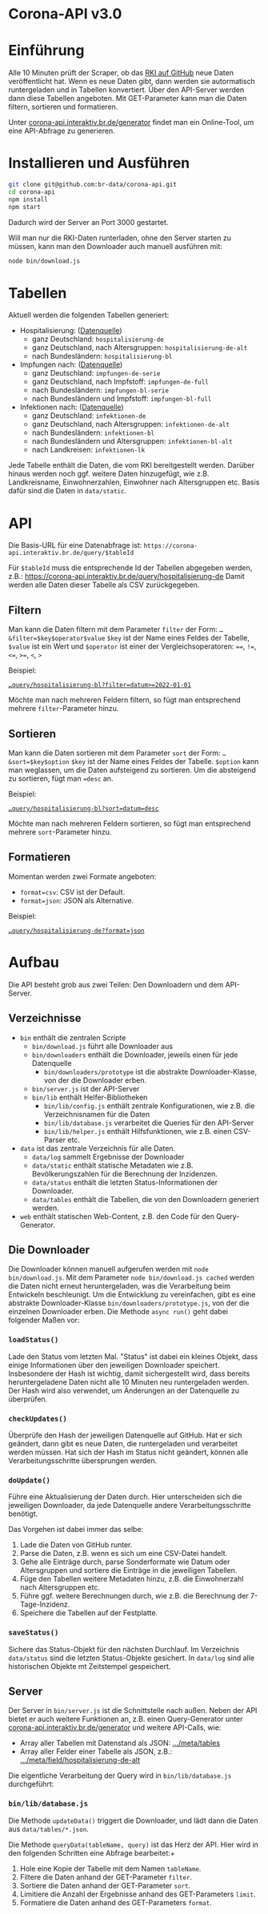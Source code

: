 # Corona-API v3.0

# Einführung

Alle 10 Minuten prüft der Scraper, ob das [RKI auf GitHub](https://github.com/robert-koch-institut) neue Daten veröffentlicht hat.
Wenn es neue Daten gibt, dann werden sie autormatisch runtergeladen und in Tabellen konvertiert.
Über den API-Server werden dann diese Tabellen angeboten. Mit GET-Parameter kann man die Daten filtern, sortieren und formatieren.

Unter [corona-api.interaktiv.br.de/generator](https://corona-api.interaktiv.br.de/generator) findet man ein Online-Tool, um eine API-Abfrage zu generieren.

# Installieren und Ausführen

```bash
git clone git@github.com:br-data/corona-api.git
cd corona-api
npm install
npm start
```

Dadurch wird der Server an Port 3000 gestartet.

Will man nur die RKI-Daten runterladen, ohne den Server starten zu müssen, kann man den Downloader auch manuell ausführen mit:

```bash
node bin/download.js
````

# Tabellen

Aktuell werden die folgenden Tabellen generiert:

- Hospitalisierung: ([Datenquelle](https://github.com/robert-koch-institut/COVID-19-Hospitalisierungen_in_Deutschland))
	- ganz Deutschland: `hospitalisierung-de`
	- ganz Deutschland, nach Altersgruppen: `hospitalisierung-de-alt`
	- nach Bundesländern: `hospitalisierung-bl`
- Impfungen nach: ([Datenquelle](https://github.com/robert-koch-institut/COVID-19-Impfungen_in_Deutschland))
	- ganz Deutschland: `impfungen-de-serie`
	- ganz Deutschland, nach Impfstoff: `impfungen-de-full`
	- nach Bundesländern: `impfungen-bl-serie`
	- nach Bundesländern und Impfstoff: `impfungen-bl-full`
- Infektionen nach: ([Datenquelle](https://github.com/robert-koch-institut/SARS-CoV-2_Infektionen_in_Deutschland))
	- ganz Deutschland: `infektionen-de`
	- ganz Deutschland, nach Altersgruppen: `infektionen-de-alt`
	- nach Bundesländern: `infektionen-bl`
	- nach Bundesländern und Altersgruppen: `infektionen-bl-alt`
	- nach Landkreisen: `infektionen-lk`

Jede Tabelle enthält die Daten, die vom RKI bereitgestellt werden. Darüber hinaus werden noch ggf. weitere Daten hinzugefügt, wie z.B. Landkreisname, Einwohnerzahlen, Einwohner nach Altersgruppen etc. Basis dafür sind die Daten in `data/static`.

# API

Die Basis-URL für eine Datenabfrage ist: `https://corona-api.interaktiv.br.de/query/$tableId`

Für `$tableId` muss die entsprechende Id der Tabellen abgegeben werden, z.B.: https://corona-api.interaktiv.br.de/query/hospitalisierung-de Damit werden alle Daten dieser Tabelle als CSV zurückgegeben.

## Filtern

Man kann die Daten filtern mit dem Parameter `filter` der Form: `…&filter=$key$operator$value`
`$key` ist der Name eines Feldes der Tabelle, `$value` ist ein Wert und `$operator` ist einer der Vergleichsoperatoren: `==`, `!=`, `<=`, `>=`, `<`, `>`

Beispiel:

[`…query/hospitalisierung-bl?filter=datum>=2022-01-01`](https://corona-api.interaktiv.br.de/query/hospitalisierung-bl?filter=datum>=2022-01-01)

Möchte man nach mehreren Feldern filtern, so fügt man entsprechend mehrere `filter`-Parameter hinzu.

## Sortieren

Man kann die Daten sortieren mit dem Parameter `sort` der Form: `…&sort=$key$option`
`$key` ist der Name eines Feldes der Tabelle. `$option` kann man weglassen, um die Daten aufsteigend zu sortieren. Um die absteigend zu sortieren, fügt man `=desc` an.

Beispiel:

[`…query/hospitalisierung-bl?sort=datum=desc`](https://corona-api.interaktiv.br.de/query/hospitalisierung-bl?sort=datum=desc)

Möchte man nach mehreren Feldern sortieren, so fügt man entsprechend mehrere `sort`-Parameter hinzu.

## Formatieren

Momentan werden zwei Formate angeboten:
- `format=csv`: CSV ist der Default.
- `format=json`: JSON als Alternative.

Beispiel:

[`…query/hospitalisierung-de?format=json`](https://corona-api.interaktiv.br.de/query/hospitalisierung-de?format=json)

# Aufbau

Die API besteht grob aus zwei Teilen: Den Downloadern und dem API-Server.

## Verzeichnisse

- `bin` enthält die zentralen Scripte
	- `bin/download.js` führt alle Downloader aus
	- `bin/downloaders` enthält die Downloader, jeweils einen für jede Datenquelle
		- `bin/downloaders/prototype` ist die abstrakte Downloader-Klasse, von der die Downloader erben.
	- `bin/server.js` ist der API-Server
	- `bin/lib` enthält Helfer-Bibliotheken
		- `bin/lib/config.js` enthält zentrale Konfigurationen, wie z.B. die Verzeichnisnamen für die Daten
		- `bin/lib/database.js` verarbeitet die Queries für den API-Server
		- `bin/lib/helper.js` enthält Hilfsfunktionen, wie z.B. einen CSV-Parser etc.
- `data` ist das zentrale Verzeichnis für alle Daten.
	- `data/log` sammelt Ergebnisse der Downloader
	- `data/static` enthält statische Metadaten wie z.B. Bevölkerungszahlen für die Berechnung der Inzidenzen.
	- `data/status` enthält die letzten Status-Informationen der Downloader.
	- `data/tables` enthält die Tabellen, die von den Downloadern generiert werden.
- `web` enthält statischen Web-Content, z.B. den Code für den Query-Generator.

## Die Downloader

Die Downloader können manuell aufgerufen werden mit `node bin/download.js`. Mit dem Parameter `node bin/download.js cached` werden die Daten nicht erneut heruntergeladen, was die Verarbeitung beim Entwickeln beschleunigt. Um die Entwicklung zu vereinfachen, gibt es eine abstrakte Downloader-Klasse `bin/downloaders/prototype.js`, von der die einzelnen Downloader erben. Die Methode `async run()` geht dabei folgender Maßen vor:

### `loadStatus()`

Lade den Status vom letzten Mal. "Status" ist dabei ein kleines Objekt, dass einige Informationen über den jeweiligen Downloader speichert. Insbesondere der Hash ist wichtig, damit sichergestellt wird, dass bereits heruntergeladene Daten nicht alle 10 Minuten neu runtergeladen werden. Der Hash wird also verwendet, um Änderungen an der Datenquelle zu überprüfen.

### `checkUpdates()`

Überprüfe den Hash der jeweiligen Datenquelle auf GitHub. Hat er sich geändert, dann gibt es neue Daten, die runtergeladen und verarbeitet werden müssen. Hat sich der Hash im Status nicht geändert, können alle Verarbeitungsschritte übersprungen werden.

### `doUpdate()`

Führe eine Aktualisierung der Daten durch. Hier unterscheiden sich die jeweiligen Downloader, da jede Datenquelle andere Verarbeitungsschritte benötigt.

Das Vorgehen ist dabei immer das selbe:

1. Lade die Daten von GitHub runter.
2. Parse die Daten, z.B. wenn es sich um eine CSV-Datei handelt.
3. Gehe alle Einträge durch, parse Sonderformate wie Datum oder Altersgruppen und sortiere die Einträge in die jeweiligen Tabellen.
4. Füge den Tabellen weitere Metadaten hinzu, z.B. die Einwohnerzahl nach Altersgruppen etc.
5. Führe ggf. weitere Berechnungen durch, wie z.B. die Berechnung der 7-Tage-Inzidenz.
6. Speichere die Tabellen auf der Festplatte.

### `saveStatus()`

Sichere das Status-Objekt für den nächsten Durchlauf. Im Verzeichnis `data/status` sind die letzten Status-Objekte gesichert. In `data/log` sind alle historischen Objekte mt Zeitstempel gespeichert.

## Server

Der Server in `bin/server.js` ist die Schnittstelle nach außen. Neben der API bietet er auch weitere Funktionen an, z.B. einen Query-Generator unter [corona-api.interaktiv.br.de/generator](https://corona-api.interaktiv.br.de/generator) und weitere API-Calls, wie:
- Array aller Tabellen mit Datenstand als JSON: […/meta/tables](https://corona-api.interaktiv.br.de/meta/tables)
- Array aller Felder einer Tabelle als JSON, z.B.: […/meta/field/hospitalisierung-de-alt](https://corona-api.interaktiv.br.de/meta/fields/hospitalisierung-de-alt)

Die eigentliche Verarbeitung der Query wird in `bin/lib/database.js` durchgeführt:

### `bin/lib/database.js`

Die Methode `updateData()` triggert die Downloader, und lädt dann die Daten aus `data/tables/*.json`.

Die Methode `queryData(tableName, query)` ist das Herz der API. Hier wird in den folgenden Schritten eine Abfrage bearbeitet:+
1. Hole eine Kopie der Tabelle mit dem Namen `tableName`.
2. Filtere die Daten anhand der GET-Parameter `filter`.
3. Sortiere die Daten anhand der GET-Parameter `sort`.
4. Limitiere die Anzahl der Ergebnisse anhand des GET-Parameters `limit`.
5. Formatiere die Daten anhand des GET-Parameters `format`.
